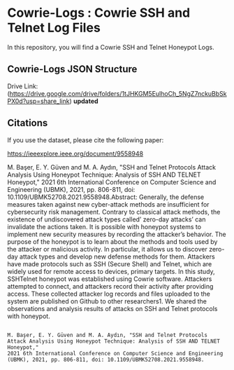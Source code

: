 # Cowrie-Logs : Cowrie SSH and Telnet Log Files

In this repository, you will find a Cowrie SSH and Telnet Honeypot Logs. 

## Cowrie-Logs JSON Structure

Drive Link:
(https://drive.google.com/drive/folders/1tJHKGM5EulhoCh_5NgZ7nckuBbSkPX0d?usp=share_link) 
**updated**
## Citations

If you use the dataset, please cite the following paper:

https://ieeexplore.ieee.org/document/9558948

M. Başer, E. Y. Güven and M. A. Aydın, "SSH and Telnet Protocols Attack Analysis Using Honeypot Technique: Analysis of SSH AND TELNET Honeypot," 2021 6th International Conference on Computer Science and Engineering (UBMK), 2021, pp. 806-811, doi: 10.1109/UBMK52708.2021.9558948.Abstract: Generally, the defense measures taken against new cyber-attack methods are insufficient for cybersecurity risk management. Contrary to classical attack methods, the existence of undiscovered attack types called’ zero-day attacks’ can invalidate the actions taken. It is possible with honeypot systems to implement new security measures by recording the attacker’s behavior. The purpose of the honeypot is to learn about the methods and tools used by the attacker or malicious activity. In particular, it allows us to discover zero-day attack types and develop new defense methods for them. Attackers have made protocols such as SSH (Secure Shell) and Telnet, which are widely used for remote access to devices, primary targets. In this study, SSHTelnet honeypot was established using Cowrie software. Attackers attempted to connect, and attackers record their activity after providing access. These collected attacker log records and files uploaded to the system are published on Github to other researchers1. We shared the observations and analysis results of attacks on SSH and Telnet protocols with honeypot.


```

M. Başer, E. Y. Güven and M. A. Aydın, "SSH and Telnet Protocols Attack Analysis Using Honeypot Technique: Analysis of SSH AND TELNET Honeypot," 
2021 6th International Conference on Computer Science and Engineering (UBMK), 2021, pp. 806-811, doi: 10.1109/UBMK52708.2021.9558948.

```
